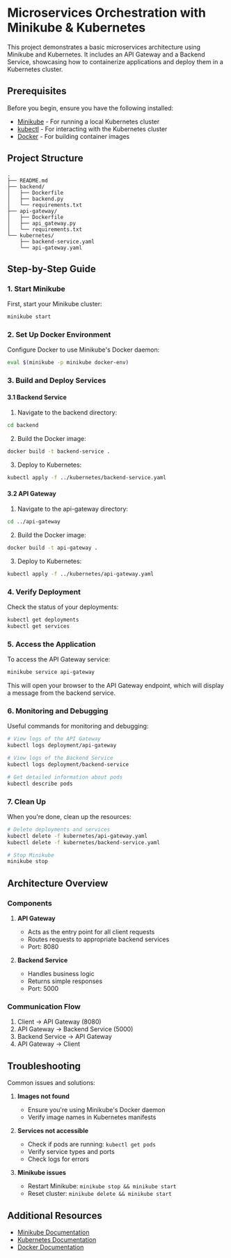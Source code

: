 # Microservices Orchestration with Minikube & Kubernetes

This project demonstrates a basic microservices architecture using Minikube and Kubernetes. It includes an API Gateway and a Backend Service, showcasing how to containerize applications and deploy them in a Kubernetes cluster.

## Prerequisites

Before you begin, ensure you have the following installed:
- [Minikube](https://minikube.sigs.k8s.io/docs/start/) - For running a local Kubernetes cluster
- [kubectl](https://kubernetes.io/docs/tasks/tools/install-kubectl/) - For interacting with the Kubernetes cluster
- [Docker](https://docs.docker.com/get-docker/) - For building container images

## Project Structure

```
.
├── README.md
├── backend/
│   ├── Dockerfile
│   ├── backend.py
│   └── requirements.txt
├── api-gateway/
│   ├── Dockerfile
│   ├── api_gateway.py
│   └── requirements.txt
└── kubernetes/
    ├── backend-service.yaml
    └── api-gateway.yaml
```

## Step-by-Step Guide

### 1. Start Minikube

First, start your Minikube cluster:

```bash
minikube start
```

### 2. Set Up Docker Environment

Configure Docker to use Minikube's Docker daemon:

```bash
eval $(minikube -p minikube docker-env)
```

### 3. Build and Deploy Services

#### 3.1 Backend Service

1. Navigate to the backend directory:
```bash
cd backend
```

2. Build the Docker image:
```bash
docker build -t backend-service .
```

3. Deploy to Kubernetes:
```bash
kubectl apply -f ../kubernetes/backend-service.yaml
```

#### 3.2 API Gateway

1. Navigate to the api-gateway directory:
```bash
cd ../api-gateway
```

2. Build the Docker image:
```bash
docker build -t api-gateway .
```

3. Deploy to Kubernetes:
```bash
kubectl apply -f ../kubernetes/api-gateway.yaml
```

### 4. Verify Deployment

Check the status of your deployments:

```bash
kubectl get deployments
kubectl get services
```

### 5. Access the Application

To access the API Gateway service:

```bash
minikube service api-gateway
```

This will open your browser to the API Gateway endpoint, which will display a message from the backend service.

### 6. Monitoring and Debugging

Useful commands for monitoring and debugging:

```bash
# View logs of the API Gateway
kubectl logs deployment/api-gateway

# View logs of the Backend Service
kubectl logs deployment/backend-service

# Get detailed information about pods
kubectl describe pods
```

### 7. Clean Up

When you're done, clean up the resources:

```bash
# Delete deployments and services
kubectl delete -f kubernetes/api-gateway.yaml
kubectl delete -f kubernetes/backend-service.yaml

# Stop Minikube
minikube stop
```

## Architecture Overview

### Components

1. **API Gateway**
   - Acts as the entry point for all client requests
   - Routes requests to appropriate backend services
   - Port: 8080

2. **Backend Service**
   - Handles business logic
   - Returns simple responses
   - Port: 5000

### Communication Flow

1. Client → API Gateway (8080)
2. API Gateway → Backend Service (5000)
3. Backend Service → API Gateway
4. API Gateway → Client

## Troubleshooting

Common issues and solutions:

1. **Images not found**
   - Ensure you're using Minikube's Docker daemon
   - Verify image names in Kubernetes manifests

2. **Services not accessible**
   - Check if pods are running: `kubectl get pods`
   - Verify service types and ports
   - Check logs for errors

3. **Minikube issues**
   - Restart Minikube: `minikube stop && minikube start`
   - Reset cluster: `minikube delete && minikube start`

## Additional Resources

- [Minikube Documentation](https://minikube.sigs.k8s.io/docs/)
- [Kubernetes Documentation](https://kubernetes.io/docs/)
- [Docker Documentation](https://docs.docker.com/) 